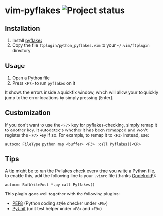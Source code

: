 vim-pyflakes ![Project status](http://stillmaintained.com/nvie/vim-pyflakes.png)
============

Installation
------------
1. Install [pyflakes](http://pypi.python.org/pypi/pyflakes/)
2. Copy the file `ftplugin/python_pyflakes.vim` to your `~/.vim/ftplugin` directory


Usage
-----
1. Open a Python file
2. Press `<F7>` to run `pyflakes` on it

It shows the errors inside a quickfix window, which will allow your to quickly
jump to the error locations by simply pressing [Enter].


Customization
-------------
If you don't want to use the `<F7>` key for pyflakes-checking, simply remap it to
another key.  It autodetects whether it has been remapped and won't register
the `<F7>` key if so.  For example, to remap it to `<F3>` instead, use:

    autocmd FileType python map <buffer> <F3> :call Pyflakes()<CR>


Tips
----
A tip might be to run the Pyflakes check every time you write a Python file, to
enable this, add the following line to your `.vimrc` file (thanks
[Godefroid](http://github.com/gotcha)!):

    autocmd BufWritePost *.py call Pyflakes()


This plugin goes well together with the following plugins:

- [PEP8](http://github.com/nvie/vim-pep8) (Python coding style checker under `<F6>`)
- [PyUnit](http://github.com/nvie/vim-pyunit) (unit test helper under `<F8>`
  and `<F9>`)
